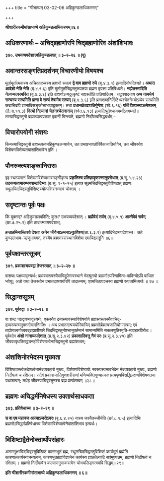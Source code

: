 +++
title = "श्रीभाष्यम् 03-02-06 अहिकुण्डलाधिकरणम्"

+++


**श्रीशारीरकमीमांसाभाष्ये अहिकुण्डलाधिकरणम्॥६॥**

## अधिकरणार्थः – अचिद्ब्रह्मणोरपि चिद्ब्रह्मणोरिव अंशांशिभावः

**३४०. उभयव्यपदेशात्त्वहिकुण्डलवत् ॥ ३–२–२६ ॥ (पू)**

## अवान्तरसङ्गतिप्रदर्शनम् विचारणीयो विषयश्च

मूर्तामूर्तात्मकस्य अचित्प्रपञ्चस्य ब्रह्मणो रूपत्वं **द्वे वाव ब्रह्मणो रुपे** (बृ.४.३.१) इत्यादिनोपदिश्यते। **अथात आदेशो नेति नेति** (बृ.४.१.६) इति मूर्तामूर्ताचिद्वस्तुरूपतया ब्रह्मण इयत्ता प्रतिषिध्यते। **नह्येतस्मादिति नेत्यन्यत्परमस्ति** (बृ.४.३.६) इति ब्रह्मणोऽन्यदुत्कृष्टं नह्यस्तीति प्रतिपादितम्। तदुपपादनाय **अथ नामधेयं सत्यस्य सत्यमिति प्राणा वै सत्यं तेषामेष सत्यम्** (बृ.४.३.६) इति प्राणशब्दनिर्दिष्टेभ्यश्चेतनेभ्योऽप्येष सत्यमिति कदाचिदपि ज्ञानादिसङ्कोचाभावादुक्तम्। तथा **प्रधानक्षेत्रज्ञपतिर्गुणेशः** (श्वे.६.१६) **पतिं विश्वस्याऽत्मेश्वरम्** (तै.ना.११.३) **नित्यो नित्यानां चेतनश्चेतनानाम्** (श्वेत.६.१३) इत्यादिश्रुतेश्चायमर्थोऽवगम्यते॥ तस्याचिद्वस्तुनो ब्रह्मरूपत्वप्रकार इदानीं चिन्त्यते, ब्रह्मणो निर्दोषत्वसिद्ध्यर्थम् –

## विचारोपयोगी संशयः

किमस्याचिद्वस्तुनो ब्रह्मरूपत्वमहिकुण्डलन्यायेन, उत प्रभाप्रभावतोरिवैकजातियोगेन, उत जीवस्येव विशेषणविशेष्यतयांशांशिभावेन इति ।

## पौनरुक्त्यशङ्कानिरासः

इह स्थाप्यमानं विशेषणविशेष्यभावमङ्गीकृत्य **प्रकृतिश्च प्रतिज्ञादृष्टान्तानुपरोधात्** (ब्र.सू.१.४.२३) **तदनन्यत्वमारम्भणशब्दादिभ्यः** (ब्र.सू. २-१-१५) इत्यत्र सूक्ष्मचिदचिद्वस्तुविशिष्टात् ब्रह्मणः स्थूलचिदचिद्वस्तुविशिष्टस्योत्पत्तिरनन्यत्वं चोक्तम् ।

## सदृष्टान्तः पूर्वः पक्षः

किं युक्तम्? अहिकुण्डलवदिति; कुतः? उभयव्यपदेशात् । **ब्रह्मैवेदं सर्वम्** (बृ.४.५.१) **आत्मैवेदं सर्वम्** (छा.७.२५.२) इति तादात्म्यव्यपदेशात्,

**हन्ताहमिमास्तिस्रो देवताः अनेन जीवेनाऽत्मनाऽनुप्रविश्य**(छा.६.३.२) इत्यादिभेदव्यपदेशाच्च। अहेः कुण्डलभाव-ऋजुभाववत्, तस्यैव ब्रह्मणस्संस्थानविशेषा एवाचिद्वस्तूनि ॥६॥

## पूर्वपक्षान्तरसूत्रम्

**३४१. प्रकाशाश्रयवद्वा तेजस्त्वात् ॥ ३–२–२७ ॥**

वाशब्दः पक्षव्यावृत्त्यर्थः; ब्रह्मस्वरूपस्यैवाचिद्रूपेणावस्थाने भेदश्रुतयो ब्रह्मणोऽपरिणामित्व-वादिन्योऽपि बाधिता भवेयुः; अतो यथा तेजस्त्वेन प्रभातदाश्रययोरपि तादात्म्यम्; एवमचित्प्रपञ्चस्य ब्रह्मणो रूपत्वमित्यर्थः ॥ २७ ॥

## सिद्धान्तसूत्रम्

**३४२. पूर्ववद्वा ॥ ३–२–२८ ॥**

वा शब्दः पक्षद्वयव्यावृत्त्यर्थः; एकस्यैव द्रव्यस्यावस्थाविशेषयोगे ब्रह्मस्वरूपस्यैवाचिद्-द्रव्यरूपत्वादुक्तदोषादनिर्मोक्षः । अथ प्रभातदाश्रययोरिवाचिद् ब्रह्मणोर्ब्रह्मत्वजातियोगमात्रम्; एवं तर्ह्यश्वत्वगोत्ववद्ब्रह्मापीश्वरे चिदचिद्वस्तुनोश्चानुवर्तमानं सामान्यमिति सकलश्रुतिस्मृति-व्यवहारविरोधः। पूर्ववदेव **अंशो नानाव्यपदेशात्** (ब्र.सू.२.३.४२) **प्रकाशादिवत्तु नैवं परः** (ब्र.सू.२.३.४५) इति जीववत्पृथक्सिद्ध्यनर्हाविशेषणत्वेनाचिद्वस्तुनो ब्रह्मांशत्वम्;

## अंशांशिनोरभेदस्य मुख्यता

विशिष्टवस्त्वेकदेशत्वेनाभेदव्यवहारो मुख्यः, विशेषणविशेष्ययोः स्वरूपस्वभावभेदेन भेदव्यवहारो मुख्यः, ब्रह्मणो निर्दोषत्वं च रक्षितम्। तदेवं प्रकाशजातिगुणशरीराणां मणिव्यक्तिगुण्यात्मनः प्रत्यपृथक्सिद्धिलक्षणविशेषणतया यथांशत्वम्; तथेह जीवस्याचिद्वस्तुनश्च ब्रह्म प्रत्यंशत्वम् ॥२८॥

## ब्रह्मणः अचिद्धर्मनिषेधस्य उक्तार्थसाधकता

**३४३. प्रतिषेधाच्च ॥ ३–२–२९ ॥**

**स वा एष महानज आत्माऽजरोऽमरः** (बृ.६.४.२५) नास्य जरयैतज्जीर्यति (छां.८.१.५) इत्यादिभिः ब्रह्मणोऽचिद्धर्मप्रतिषेधाच्च विशेषणविशेष्यत्वेनैवांशांशिभाव इत्यर्थः।

## विशिष्टाद्वैतेनोक्तार्थोपसंहारः

अतस्सूक्ष्मचिदचिद्वस्तुविशिष्टं कारणभूतं ब्रह्म, स्थूलचिदचिद्वस्तुविशिष्टं कार्यभूतं ब्रह्मेति कारणात्कार्यस्यानन्यत्वम्, कारणभूतब्रह्मविज्ञानेन कार्यस्य ज्ञाततेत्यादि सर्वमुपपन्नम्; ब्रह्मणो निर्दोषत्वं च रक्षितम् । ब्रह्मणो निर्दोषत्वेन कल्याणगुणाकरत्वेन चोभयलिङ्गत्वमपि सिद्धम्॥२९॥

**इति श्रीशारीरकमीमांसाभाष्ये अहिकुण्डलाधिकरणम् ॥ ६॥**


